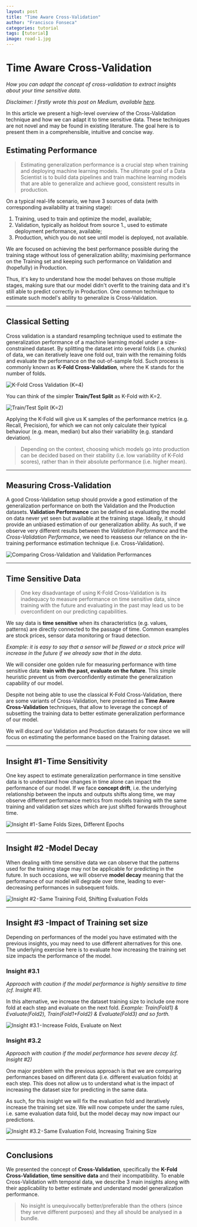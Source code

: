 ```yaml
---
layout: post
title: "Time Aware Cross-Validation"
author: "Francisco Fonseca"
categories: tutorial
tags: [tutorial]
image: road-1.jpg
---
```


# Time Aware Cross-Validation
_How you can adapt the concept of cross-validation to extract insights about your time sensitive data._

_Disclaimer: I firstly wrote this post on Medium, available [here](https://medium.com/@urbanofonseca)._

In this article we present a high-level overview of the Cross-Validation technique and how we can adapt it to time sensitive data. These techniques are not novel and may be found in existing literature. The goal here is to present them in a comprehensible, intuitive and concise way.

## Estimating Performance
> Estimating generalization performance is a crucial step when training and deploying machine learning models. The ultimate goal of a Data Scientist is to build data pipelines and train machine learning models that are able to generalize and achieve good, consistent results in production. 

On a typical real-life scenario, we have 3 sources of data (with corresponding availability at training stage):
1. Training, used to train and optimize the model, available;
2. Validation, typically as holdout from source 1., used to estimate deployment performance, available;
3. Production, which you do not see until model is deployed, not available.

We are focused on achieving the best performance possible during the training stage without loss of generalization ability; maximising performance on the Training set and keeping such performance on Validation and (hopefully) in Production.

Thus, it's key to understand how the model behaves on those multiple stages, making sure that our model didn't overfit to the training data and it's still able to predict correctly in Production. One common technique to estimate such model's ability to generalize is Cross-Validation.


---

## Classical Setting
Cross validation is a standard resampling technique used to estimate the generalization performance of a machine learning model under a size-constrained dataset. By splitting the dataset into several folds (i.e. chunks) of data, we can iteratively leave one fold out, train with the remaining folds and evaluate the performance on the out-of-sample fold. Such process is commonly known as **K-Fold Cross-Validation**, where the K stands for the number of folds.

![K-Fold Cross Validation (K=4)](../assets/img/time-aware-cv/k-Fold.png)

You can think of the simpler **Train/Test Split** as K-Fold with K=2.

![Train/Test Split (K=2)](../assets/img/time-aware-cv/TrainTestSplit.png)

Applying the K-Fold will give us K samples of the performance metrics (e.g. Recall, Precision), for which we can not only calculate their typical behaviour (e.g. mean, median) but also their variability (e.g. standard deviation). 

> Depending on the context, choosing which models go into production can be decided based on their stability (i.e. low variability of K-Fold scores), rather than in their absolute performance (i.e. higher mean).


---

## Measuring Cross-Validation
A good Cross-Validation setup should provide a good estimation of the generalization performance on both the Validation and the Production datasets. **Validation Performance** can be defined as evaluating the model on data never yet seen but available at the training stage. Ideally, it should provide an unbiased estimation of our generalization ability. As such, if we observe very different results between the _Validation Performance_ and the _Cross-Validation Performance_, we need to reassess our reliance on the in-training performance estimation technique (i.e. Cross-Validation).

![Comparing Cross-Validation and Validation Performances](../assets/img/time-aware-cv/MeasuringCV.png)

---

## Time Sensitive Data
> One key disadvantage of using K-Fold Cross-Validation is its inadequacy to measure performance on time sensitive data, since training with the future and evaluating in the past may lead us to be overconfident on our predicting capabilities.

We say data is **time sensitive** when its characteristics (e.g. values, patterns) are directly connected to the passage of time. Common examples are stock prices, sensor data monitoring or fraud detection. 

_Example: it is easy to say that a sensor will be flawed or a stock price will increase in the future if we already saw that in the data._

We will consider one golden rule for measuring performance with time sensitive data: **train with the past, evaluate on the future**. This simple heuristic prevent us from overconfidently estimate the generalization capability of our model.

Despite not being able to use the classical K-Fold Cross-Validation, there are some variants of Cross-Validation, here presented as **Time Aware Cross-Validation** techniques, that allow to leverage the concept of subsetting the training data to better estimate generalization performance of our model.

We will discard our Validation and Production datasets for now since we will focus on estimating the performance based on the Training dataset.


---

## Insight #1 - Time Sensitivity
One key aspect to estimate generalization performance in time sensitive data is to understand how changes in time alone can impact the performance of our model. If we face **concept drift**, i.e. the underlying relationship between the inputs and outputs shifts along time, we may observe different performance metrics from models training with the same training and validation set sizes which are just shifted forwards throughout time.

![Insight #1 - Same Folds Sizes, Different Epochs](../assets/img/time-aware-cv/Strategy1.png)

---

## Insight #2 -Model Decay
When dealing with time sensitive data we can observe that the patterns used for the training stage may not be applicable for predicting in the future. In such occasions, we will observe **model decay** meaning that the performance of our model will degrade over time, leading to ever-decreasing performances in subsequent folds. 

![Insight #2 - Same Training Fold, Shifting Evaluation Folds](../assets/img/time-aware-cv/Strategy2.png)

---

## Insight #3 -Impact of Training set size
Depending on performances of the model you have estimated with the previous insights, you may need to use different alternatives for this one. The underlying exercise here is to evaluate how increasing the training set size impacts the performance of the model.

### Insight #3.1
_Approach with caution if the model performance is highly sensitive to time (cf. Insight #1)._

In this alternative, we increase the dataset training size to include one more fold at each step and evaluate on the next fold. _Example: Train(Fold1) & Evaluate(Fold2), Train(Fold1+Fold2) & Evaluate(Fold3) and so forth._

![Insight #3.1 - Increase Folds, Evaluate on Next](../assets/img/time-aware-cv/Strategy3.1.png)


### Insight #3.2
_Approach with caution if the model performance has severe decay (cf. Insight #2)_

One major problem with the previous approach is that we are comparing performances based on different data (i.e. different evaluation folds) at each step. This does not allow us to understand what is the impact of increasing the dataset size for predicting in the same data.

As such, for this insight we will fix the evaluation fold and iteratively increase the training set size. We will now compete under the same rules, i.e. same evaluation data fold, but the model decay may now impact our predictions.

![Insight #3.2 - Same Evaluation Fold, Increasing Training Size](../assets/img/time-aware-cv/Strategy3.png)

---

## Conclusions
We presented the concept of **Cross-Validation**, specifically the **K-Fold Cross-Validation**, **time sensitive data** and their incompatibility. To enable Cross-Validation with temporal data, we describe 3 main insights along with their applicability to better estimate and understand model  generalization performance. 

> No insight is unequivocally better/preferable than the others (since they serve different purposes) and they all should be analysed in a bundle.

